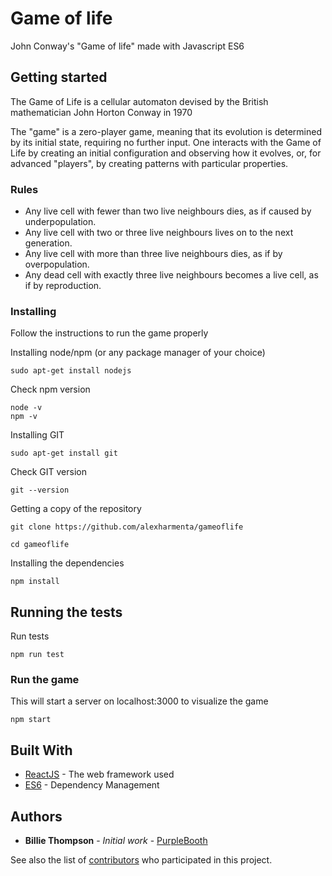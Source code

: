 # Game of life
John Conway's "Game of life" made with Javascript ES6

## Getting started

The Game of Life is a cellular automaton devised by the British mathematician John Horton Conway in 1970

The "game" is a zero-player game, meaning that its evolution is determined by its initial state, requiring no further input. One interacts with the Game of Life by creating an initial configuration and observing how it evolves, or, for advanced "players", by creating patterns with particular properties.

### Rules

* Any live cell with fewer than two live neighbours dies, as if caused by underpopulation.
* Any live cell with two or three live neighbours lives on to the next generation.
* Any live cell with more than three live neighbours dies, as if by overpopulation.
* Any dead cell with exactly three live neighbours becomes a live cell, as if by reproduction.

### Installing

Follow the instructions to run the game properly


Installing node/npm (or any package manager of your choice)

```
sudo apt-get install nodejs
```
Check npm version
```
node -v
npm -v
```

Installing GIT

```
sudo apt-get install git
```
Check GIT version
```
git --version
```

Getting a copy of the repository
```
git clone https://github.com/alexharmenta/gameoflife
```
```
cd gameoflife
```

Installing the dependencies
```
npm install
```

## Running the tests

Run tests
```
npm run test
```

### Run the game

This will start a server on localhost:3000 to visualize the game
```
npm start
```


## Built With

* [ReactJS](https://facebook.github.io/react/) - The web framework used
* [ES6](https://developer.mozilla.org/es/docs/Web/JavaScript/Novedades_en_JavaScript/ECMAScript_6_support_in_Mozilla) - Dependency Management

## Authors

* **Billie Thompson** - *Initial work* - [PurpleBooth](https://github.com/PurpleBooth)

See also the list of [contributors](https://github.com/your/project/contributors) who participated in this project.
